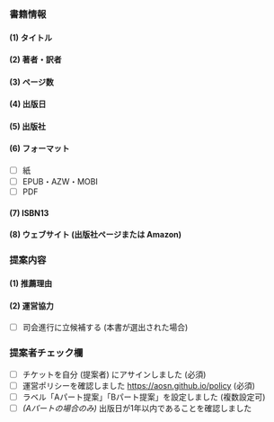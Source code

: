 ### 書籍情報

#### (1) タイトル

<!-- [title] ここにタイトルを記入し、また Issue のタイトルにも同じものを記入してください (このコメントは消して構いません。以下同様。) -->

#### (2) 著者・訳者

<!-- [authors] 著者・訳者を記入してください -->

#### (3) ページ数

<!-- [pageCount] 紙の本の場合は出版社が公開しているページ数を記入し、電子版のみでページ数も明らかでない場合は0を記入してください -->

#### (4) 出版日

<!-- [publishedDate] 出版日された日を yyyy/MM/dd フォーマットで記入してください -->

#### (5) 出版社

<!-- [publisher] 出版社を記入してください -->

#### (6) フォーマット

<!-- [media] 入手可能な本のフォーマットを選択してください ([] → [x] で選択) -->

- [ ] 紙
- [ ] EPUB・AZW・MOBI
- [ ] PDF

#### (7) ISBN13

<!-- [isbn13] ISBN13を記入してください (ハイフンはあってもなくても可) -->

#### (8) ウェブサイト (出版社ページまたは Amazon)

<!-- [url] 出版社ページや Amazon などのウェブサイトの URL を記入してください (アフィリエイトリンク禁止) -->

### 提案内容

#### (1) 推薦理由

<!-- [recommendation] 本自体の価値と、AOSN読書会で読む価値の2つの観点で推薦理由を記入してください -->

#### (2) 運営協力

<!-- [moderator] 司会進行へ立候補していただける方は選択してください ([] → [x] で選択) -->

- [ ] 司会進行に立候補する (本書が選出された場合)

### 提案者チェック欄

<!-- [checklist] チェックリスト ([] → [x] で選択) -->

- [ ] チケットを自分 (提案者) にアサインしました (必須)
- [ ] 運営ポリシーを確認しました https://aosn.github.io/policy (必須)
- [ ] ラベル「Aパート提案」「Bパート提案」を設定しました (複数設定可)
- [ ] *(Aパートの場合のみ)* 出版日が1年以内であることを確認しました
